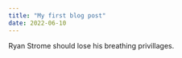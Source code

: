 ```yaml
---
title: "My first blog post"
date: 2022-06-10
---
```

Ryan Strome should lose his breathing privillages.
